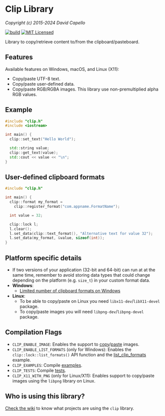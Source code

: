 # Clip Library
*Copyright (c) 2015-2024 David Capello*

[![build](https://github.com/dacap/clip/workflows/build/badge.svg)](https://github.com/dacap/clip/actions?query=workflow%3Abuild)
[![MIT Licensed](https://img.shields.io/badge/license-MIT-blue.svg)](LICENSE.txt)

Library to copy/retrieve content to/from the clipboard/pasteboard.

## Features

Available features on Windows, macOS, and Linux (X11):

* Copy/paste UTF-8 text.
* Copy/paste user-defined data.
* Copy/paste RGB/RGBA images. This library use non-premultiplied alpha RGB values.

## Example

```cpp
#include "clip.h"
#include <iostream>

int main() {
  clip::set_text("Hello World");

  std::string value;
  clip::get_text(value);
  std::cout << value << "\n";
}
```

## User-defined clipboard formats

```cpp
#include "clip.h"

int main() {
  clip::format my_format =
    clip::register_format("com.appname.FormatName");

  int value = 32;

  clip::lock l;
  l.clear();
  l.set_data(clip::text_format(), "Alternative text for value 32");
  l.set_data(my_format, &value, sizeof(int));
}
```

## Platform specific details

* If two versions of your application (32-bit and 64-bit) can run at
  at the same time, remember to avoid storing data types that could
  change depending on the platform (e.g. `size_t`) in your custom
  format data.
* **Windows**:
  - [Limited number of clipboard formats on Windows](https://web.archive.org/web/20250126161802/https://devblogs.microsoft.com/oldnewthing/20080430-00/?p=22523)
* **Linux**:
  - To be able to copy/paste on Linux you need `libx11-dev`/`libX11-devel` package.
  - To copy/paste images you will need `libpng-dev`/`libpng-devel` package.

## Compilation Flags

* `CLIP_ENABLE_IMAGE`: Enables the support to
  [copy](examples/put_image.cpp)/[paste](examples/show_image.cpp) images.
* `CLIP_ENABLE_LIST_FORMATS` (only for Windows): Enables the
  `clip::lock::list_formats()` API function and the
  [list_clip_formats](examples/list_clip_formats.cpp) example.
* `CLIP_EXAMPLES`: Compile [examples](examples/).
* `CLIP_TESTS`: Compile [tests](tests/).
* `CLIP_X11_WITH_PNG` (only for Linux/X11): Enables support to
  copy/paste images using the `libpng` library on Linux.

## Who is using this library?

[Check the wiki](https://github.com/dacap/clip/wiki#who-is-using-clip)
to know what projects are using the `clip` library.
